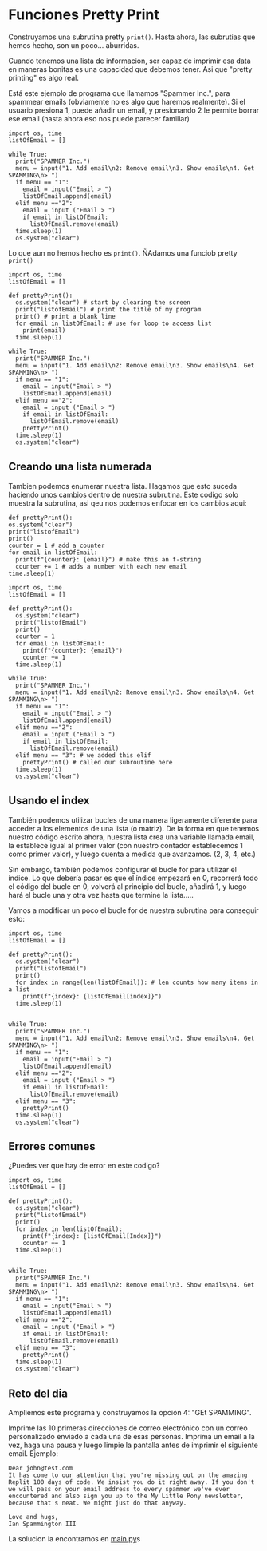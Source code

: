 # Funciones Pretty Print

Construyamos una subrutina pretty `print()`. Hasta ahora, las subrutias que hemos hecho, son un poco... aburridas.

Cuando tenemos una lista de informacion, ser capaz de imprimir esa data en maneras bonitas es una capacidad que debemos tener. Asi que "pretty printing" es algo real.

Está este ejemplo de programa que llamamos "Spammer Inc.", para spammear emails (obviamente no es algo que haremos realmente). Si el usuario presiona 1, puede añadir un email, y presionando 2 le permite borrar ese email (hasta ahora eso nos puede parecer familiar)

```
import os, time
listOfEmail = []

while True:
  print("SPAMMER Inc.")
  menu = input("1. Add email\n2: Remove email\n3. Show emails\n4. Get SPAMMING\n> ")
  if menu == "1":
    email = input("Email > ")
    listOfEmail.append(email)
  elif menu =="2":
    email = input ("Email > ")
    if email in listOfEmail:
      listOfEmail.remove(email)
  time.sleep(1)
  os.system("clear")
```

Lo que aun no hemos hecho es `print()`. ÑAdamos una funciob pretty `print()`

```
import os, time
listOfEmail = []

def prettyPrint():
  os.system("clear") # start by clearing the screen
  print("listofEmail") # print the title of my program
  print() # print a blank line
  for email in listOfEmail: # use for loop to access list
    print(email)
  time.sleep(1)

while True:
  print("SPAMMER Inc.")
  menu = input("1. Add email\n2: Remove email\n3. Show emails\n4. Get SPAMMING\n> ")
  if menu == "1":
    email = input("Email > ")
    listOfEmail.append(email)
  elif menu =="2":
    email = input ("Email > ")
    if email in listOfEmail:
      listOfEmail.remove(email)
    prettyPrint()  
  time.sleep(1)
  os.system("clear")
```

## Creando una lista numerada
Tambien podemos enumerar nuestra lista. Hagamos que esto suceda haciendo unos cambios dentro de nuestra subrutina. Este codigo solo muestra la subrutina, asi qeu nos podemos enfocar en los cambios aqui:

```
def prettyPrint():
os.system("clear") 
print("listofEmail") 
print()
counter = 1 # add a counter
for email in listOfEmail: 
  print(f"{counter}: {email}") # make this an f-string
  counter += 1 # adds a number with each new email
time.sleep(1)
```

```
import os, time
listOfEmail = []

def prettyPrint():
  os.system("clear") 
  print("listofEmail") 
  print()
  counter = 1 
  for email in listOfEmail: 
    print(f"{counter}: {email}") 
    counter += 1 
  time.sleep(1)

while True:
  print("SPAMMER Inc.")
  menu = input("1. Add email\n2: Remove email\n3. Show emails\n4. Get SPAMMING\n> ")
  if menu == "1":
    email = input("Email > ")
    listOfEmail.append(email)
  elif menu =="2":
    email = input ("Email > ")
    if email in listOfEmail:
      listOfEmail.remove(email)
  elif menu == "3": # we added this elif
    prettyPrint() # called our subroutine here
  time.sleep(1)
  os.system("clear")
```

## Usando el index
También podemos utilizar bucles de una manera ligeramente diferente para acceder a los elementos de una lista (o matriz). De la forma en que tenemos nuestro código escrito ahora, nuestra lista crea una variable llamada email, la establece igual al primer valor (con nuestro contador establecemos 1 como primer valor), y luego cuenta a medida que avanzamos. (2, 3, 4, etc.)

Sin embargo, también podemos configurar el bucle for para utilizar el índice. Lo que debería pasar es que el índice empezará en 0, recorrerá todo el código del bucle en 0, volverá al principio del bucle, añadirá 1, y luego hará el bucle una y otra vez hasta que termine la lista.....

Vamos a modificar un poco el bucle for de nuestra subrutina para conseguir esto:

```
import os, time
listOfEmail = []

def prettyPrint():
  os.system("clear") 
  print("listofEmail") 
  print()
  for index in range(len(listOfEmail)): # len counts how many items in a list
    print(f"{index}: {listOfEmail[index]}") 
  time.sleep(1)


while True:
  print("SPAMMER Inc.")
  menu = input("1. Add email\n2: Remove email\n3. Show emails\n4. Get SPAMMING\n> ")
  if menu == "1":
    email = input("Email > ")
    listOfEmail.append(email)
  elif menu =="2":
    email = input ("Email > ")
    if email in listOfEmail:
      listOfEmail.remove(email)
  elif menu == "3":
    prettyPrint() 
  time.sleep(1)
  os.system("clear")
```

## Errores comunes
¿Puedes ver que hay de error en este codigo?

```
import os, time
listOfEmail = []

def prettyPrint():
  os.system("clear") 
  print("listofEmail") 
  print()
  for index in len(listOfEmail): 
    print(f"{index}: {listOfEmail[Index]}") 
    counter += 1 
  time.sleep(1)


while True:
  print("SPAMMER Inc.")
  menu = input("1. Add email\n2: Remove email\n3. Show emails\n4. Get SPAMMING\n> ")
  if menu == "1":
    email = input("Email > ")
    listOfEmail.append(email)
  elif menu =="2":
    email = input ("Email > ")
    if email in listOfEmail:
      listOfEmail.remove(email)
  elif menu == "3":
    prettyPrint() 
  time.sleep(1)
  os.system("clear")
```

## Reto del dia
Ampliemos este programa y construyamos la opción 4: "GEt SPAMMING".

Imprime las 10 primeras direcciones de correo electrónico con un correo personalizado enviado a cada una de esas personas.
Imprima un email a la vez, haga una pausa y luego limpie la pantalla antes de imprimir el siguiente email.
Ejemplo:

```
Dear john@test.com
It has come to our attention that you're missing out on the amazing Replit 100 days of code. We insist you do it right away. If you don't we will pass on your email address to every spammer we've ever encountered and also sign you up to the My Little Pony newsletter, because that's neat. We might just do that anyway.

Love and hugs,
Ian Spammington III
```


La solucion la encontramos en [main.py](./main.py)s